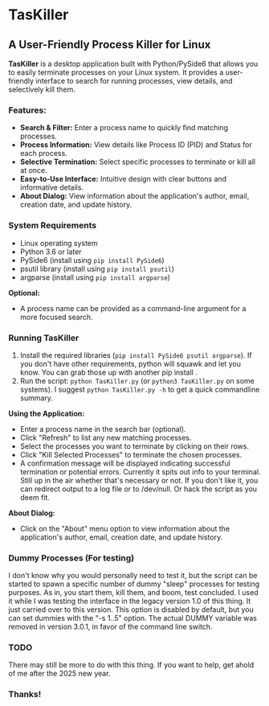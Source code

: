 # TasKiller

## A User-Friendly Process Killer for Linux

**TasKiller** is a desktop application built with Python/PySide6 that allows you to easily terminate processes on your Linux system. It provides a user-friendly interface to search for running processes, view details, and selectively kill them.

### Features:

* **Search & Filter:** Enter a process name to quickly find matching processes.
* **Process Information:** View details like Process ID (PID) and Status for each process.
* **Selective Termination:** Select specific processes to terminate or kill all at once.
* **Easy-to-Use Interface:** Intuitive design with clear buttons and informative details.
* **About Dialog:** View information about the application's author, email, creation date, and update history.

### System Requirements

* Linux operating system
* Python 3.6 or later
* PySide6 (install using `pip install PySide6`)
* psutil library (install using `pip install psutil`)
* argparse (install using `pip install argparse`)

**Optional:**

* A process name can be provided as a command-line argument for a more focused search.

### Running TasKiller

1. Install the required libraries (`pip install PySide6 psutil argparse`). If you don't have other requirements, python will squawk and let you know. You can grab those up with another pip install <missing> <deps>.
2. Run the script: `python TasKiller.py` (or `python3 TasKiller.py` on some systems).
   I suggest `python TasKiller.py -h` to get a quick commandline summary.

**Using the Application:**

* Enter a process name in the search bar (optional).
* Click "Refresh" to list any new matching processes.
* Select the processes you want to terminate by clicking on their rows.
* Click "Kill Selected Processes" to terminate the chosen processes.
* A confirmation message will be displayed indicating successful termination or potential errors. Currently it spits out info to your terminal.  Still up in the air whether that's necessary or not. If you don't like it, you can redirect output to a log file or to /dev/null.  Or hack the script as you deem fit.

**About Dialog:**

* Click on the "About" menu option to view information about the application's author, email, creation date, and update history.

### Dummy Processes (For testing)

I don't know why you would personally need to test it, but the script can be started to spawn a specific number of dummy "sleep" processes for testing purposes. As in, you start them, kill them, and boom, test concluded. I used it while I was testing the interface in the legacy version 1.0 of this thing.  It just carried over to this version. This option is disabled by default, but you can set dummies with the "-s 1..5" option. The actual DUMMY variable was removed in version 3.0.1, in favor of the command line switch.

### TODO

There may still be more to do with this thing. If you want to help, get ahold of me after the 2025 new year.

### Thanks!
